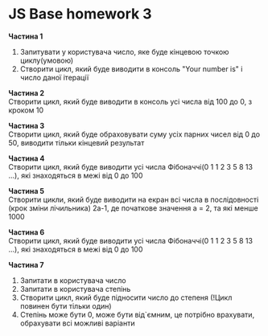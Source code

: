 # JS Base homework 3
**Частина 1**
1. Запитувати у користувача число, яке буде кінцевою точкою циклу(умовою)
2. Створити цикл, який буде виводити в консоль "Your number is" і число даної ітерації

**Частина 2** <br>
Створити цикл, який буде виводити в консоль усі числа від 100 до 0, з кроком 10

**Частина 3** <br>
Створити цикл, який буде обраховувати суму усіх парних чисел від 0 до 50, виводити тільки кінцевий результат

**Частина 4** <br>
Створити цикл, який буде виводити усі числа Фібоначчі(0 1 1 2 3 5 8 13 ...), які знаходяться в межі від 0 до 100

**Частина 5** <br>
Створити цикли, який буде виводити на екран всі числа в послідовності (крок зміни лічильника) 2a-1, де початкове значення a = 2, та які менше 1000

**Частина 6** <br>
Створити цикл, який буде виводити усі числа Фібоначчі(0 1 1 2 3 5 8 13 ...), які знаходяться в межі від 0 до 100

**Частина 7**
1. Запитати в користувача число
2. Запитати в користувача степінь
3. Створити цикл, який буде підносити число до степеня (!Цикл повинен бути тільки один)
4. Степінь може бути 0, може бути від`ємним, це потрібно врахувати, обрахувати всі можливі варіанти